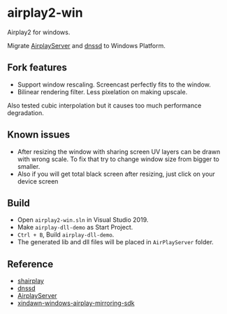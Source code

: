 # airplay2-win
Airplay2 for windows.

Migrate [AirplayServer](https://github.com/KqSMea8/AirplayServer) and [dnssd](https://github.com/jevinskie/mDNSResponder) to Windows Platform.

## Fork features
- Support window rescaling. Screencast perfectly fits to the window.
- Bilinear rendering filter. Less pixelation on making upscale.

Also tested cubic interpolation but it causes too much performance degradation.

## Known issues
- After resizing the window with sharing screen UV layers can be drawn with wrong scale.
To fix that try to change window size from bigger to smaller.
- Also if you will get total black screen after resizing, just click on your device screen

## Build

- Open `airplay2-win.sln` in Visual Studio 2019.
- Make `airplay-dll-demo` as Start Project.
- `Ctrl + B`, Build `airplay-dll-demo`.
- The generated lib and dll files will be placed in `AirPlayServer` folder.

## Reference

- [shairplay](https://github.com/juhovh/shairplay) 
- [dnssd](https://github.com/jevinskie/mDNSResponder)
- [AirplayServer](https://github.com/KqSMea8/AirplayServer)
- [xindawn-windows-airplay-mirroring-sdk](https://github.com/xindawndev/xindawn-windows-airplay-mirroring-sdk)
  